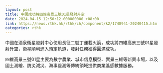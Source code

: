 ```yaml
---
layout: post
title: 中國成功將四維高景三號01星發射升空
date: 2024-04-15 12:50:12.000000000 +08:00
link: https://news.rthk.hk/rthk/ch/component/k2/1748941-20240415.htm
categories: rthk
---
```


中國在酒泉衞星發射中心使用長征二號丁運載火箭，成功將四維高景三號01星發射升空，衞星順利進入預定軌道，發射任務獲得圓滿成功。

四維高景三號01星主要為數字農業、城市信息模型、實景三維等新興市場，以及國土測繪、防災減災、海事監測等傳統領域提供商業遙感數據服務。

